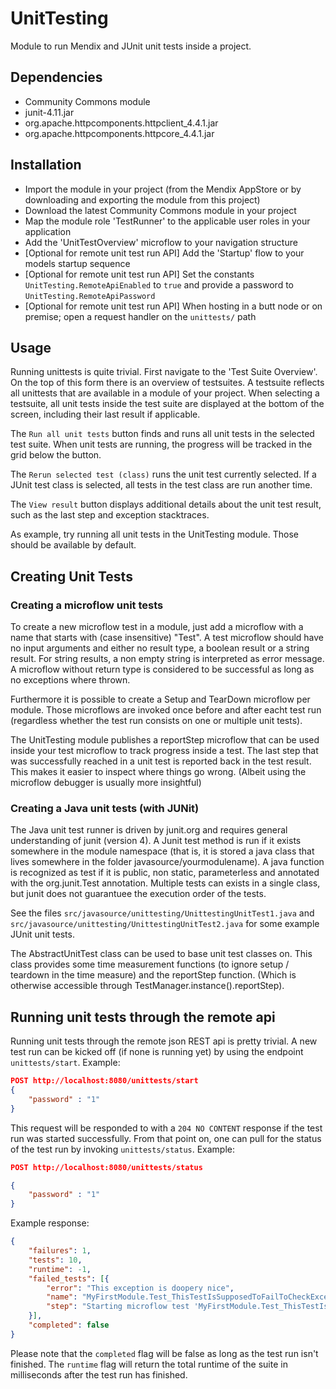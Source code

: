 UnitTesting
===========

Module to run Mendix and JUnit unit tests inside a project.

## Dependencies
- Community Commons module
- junit-4.11.jar
- org.apache.httpcomponents.httpclient_4.4.1.jar
- org.apache.httpcomponents.httpcore_4.4.1.jar

## Installation

- Import the module in your project (from the Mendix AppStore or by downloading and exporting the module from this project)
- Download the latest Community Commons module in your project
- Map the module role 'TestRunner' to the applicable user roles in your application
- Add the 'UnitTestOverview' microflow to your navigation structure
- [Optional for remote unit test run API] Add the 'Startup' flow to your models startup sequence
- [Optional for remote unit test run API] Set the constants `UnitTesting.RemoteApiEnabled` to `true` and provide a password to `UnitTesting.RemoteApiPassword`
- [Optional for remote unit test run API] When hosting in a butt node or on premise; open a request handler on the `unittests/` path

## Usage 

Running unittests is quite trivial. First navigate to the 'Test Suite Overview'. On the top of this form there is an overview of testsuites. A testsuite reflects all unittests that are available in a module of your project. When selecting a testsuite, all unit tests inside the test suite are displayed at the bottom of the screen, including their last result if applicable. 

The `Run all unit tests` button finds and runs all unit tests in the selected test suite. When unit tests are running, the progress will be tracked in the grid below the button. 

The `Rerun selected test (class)` runs the unit test currently selected. If a JUnit test class is selected, all tests in the test class are run another time. 

The `View result` button displays additional details about the unit test result, such as the last step and exception stacktraces. 

As example, try running all unit tests in the UnitTesting module. Those should be available by default. 

## Creating Unit Tests


### Creating a microflow unit tests
 
To create a new microflow test in a module, just add a microflow with a name that starts with (case insensitive) "Test". A test microflow should have no input arguments and either no result type, a boolean result or a string result. For string results, a non empty string is interpreted as error message. A microflow without return type is considered to be successful as long as no exceptions where thrown. 
 
Furthermore it is possible to create a Setup and TearDown microflow per module. Those microflows are invoked once before and after eacht test run (regardless whether the test run consists on one or multiple unit tests).  
 
The UnitTesting module publishes a reportStep microflow that can be used inside your test microflow to track progress inside a test. The last step that was successfully reached in a unit test is reported back in the test result. This makes it easier to inspect where things go wrong. (Albeit using the microflow debugger is usually more insightful)

### Creating a Java unit tests (with JUNit)
 
The Java unit test runner is driven by junit.org and requires general understanding of junit (version 4). A Junit test method is run if it exists somewhere in the module namespace (that is, it is stored a java class that lives somewhere in the folder javasource/yourmodulename). A java function is recognized as test if it is public, non static, parameterless and annotated with the org.junit.Test annotation. Multiple tests can exists in a single class, but junit does not guarantuee the execution order of the tests.  

See the files `src/javasource/unittesting/UnittestingUnitTest1.java` and `src/javasource/unittesting/UnittestingUnitTest2.java` for some example JUnit unit tests. 

The AbstractUnitTest class can be used to base unit test classes on. This class provides some time measurement functions (to ignore setup / teardown  in the time measure) and the reportStep function. (Which is otherwise accessible through TestManager.instance().reportStep). 

## Running unit tests through the remote api

Running unit tests through the remote json REST api is pretty trivial. A new test run can be kicked off (if none is running yet) by using the endpoint `unittests/start`. Example:

```json
POST http://localhost:8080/unittests/start
{
	"password" : "1"
}
```

This request will be responded to with a `204 NO CONTENT` response if the test run was started successfully. From that point on, one can pull for the status of the test run by invoking `unittests/status`. Example:

```json
POST http://localhost:8080/unittests/status

{
	"password" : "1"
}
```

Example response:
```json
{
    "failures": 1,
    "tests": 10,
    "runtime": -1,
    "failed_tests": [{
        "error": "This exception is doopery nice",
        "name": "MyFirstModule.Test_ThisTestIsSupposedToFailToCheckExceptionRendering",
        "step": "Starting microflow test 'MyFirstModule.Test_ThisTestIsSupposedToFailToCheckExceptionRendering'"
    }],
    "completed": false
}
```

Please note that the `completed` flag will be false as long as the test run isn't finished. The `runtime` flag will return the total runtime of the suite in milliseconds after the test run has finished.
